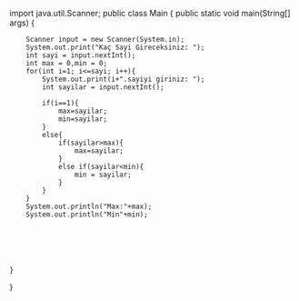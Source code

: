 import java.util.Scanner;
public class Main {
    public static void main(String[] args) {

        Scanner input = new Scanner(System.in);
        System.out.print("Kaç Sayi Gireceksiniz: ");
        int sayi = input.nextInt();
        int max = 0,min = 0;
        for(int i=1; i<=sayi; i++){
            System.out.print(i+".sayiyi giriniz: ");
            int sayilar = input.nextInt();

            if(i==1){
                max=sayilar;
                min=sayilar;
            }
            else{
                if(sayilar>max){
                    max=sayilar;
                }
                else if(sayilar<min){
                    min = sayilar;
                }
            }
        }
        System.out.println("Max:"+max);
        System.out.println("Min"+min);






    }
}
